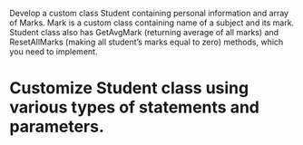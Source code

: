 Develop a custom class Student containing personal information and array of Marks. Mark is a custom class containing name of a subject and its mark. Student class also has GetAvgMark (returning average of all marks) and ResetAllMarks (making all student’s marks equal to zero) methods, which you need to implement.
# Customize Student class using various types of statements and parameters.
